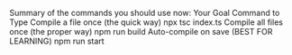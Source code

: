 Summary of the commands you should use now:
Your Goal	Command to Type
Compile a file once (the quick way)	npx tsc index.ts
Compile all files once (the proper way)	npm run build
Auto-compile on save (BEST FOR LEARNING)	npm run start
